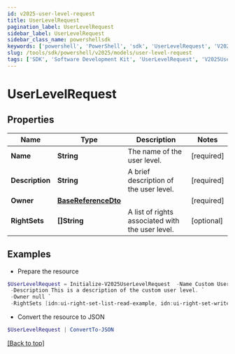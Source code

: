 ```yaml
---
id: v2025-user-level-request
title: UserLevelRequest
pagination_label: UserLevelRequest
sidebar_label: UserLevelRequest
sidebar_class_name: powershellsdk
keywords: ['powershell', 'PowerShell', 'sdk', 'UserLevelRequest', 'V2025UserLevelRequest'] 
slug: /tools/sdk/powershell/v2025/models/user-level-request
tags: ['SDK', 'Software Development Kit', 'UserLevelRequest', 'V2025UserLevelRequest']
---
```



# UserLevelRequest

## Properties

Name | Type | Description | Notes
------------ | ------------- | ------------- | -------------
**Name** | **String** | The name of the user level. | [required]
**Description** | **String** | A brief description of the user level. | [required]
**Owner** | [**BaseReferenceDto**](base-reference-dto) |  | [required]
**RightSets** | **[]String** | A list of rights associated with the user level. | [optional] 

## Examples

- Prepare the resource
```powershell
$UserLevelRequest = Initialize-V2025UserLevelRequest  -Name Custom User Level Name `
 -Description This is a description of the custom user level. `
 -Owner null `
 -RightSets [idn:ui-right-set-list-read-example, idn:ui-right-set-write-example]
```

- Convert the resource to JSON
```powershell
$UserLevelRequest | ConvertTo-JSON
```


[[Back to top]](#) 

